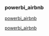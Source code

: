### powerbi_airbnb

[powerbi_airbnb](https://app.powerbi.com/links/lxEZ7HQ79m?ctid=2dfbe293-b953-4248-bf8a-b11faafb1de4&pbi_source=linkShare)

[powerbi_airbnb](https://app.powerbi.com/groups/me/datasets/2280d723-60b5-47c2-a970-07eefd4ca55c/details?experience=power-bi)
